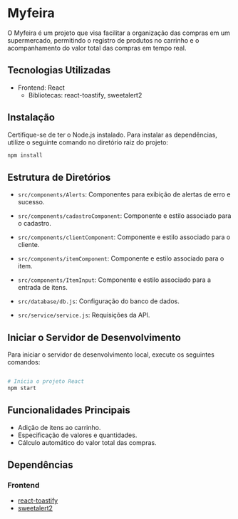 # Myfeira

O Myfeira é um projeto que visa facilitar a organização das compras em um supermercado, permitindo o registro de produtos no carrinho e o acompanhamento do valor total das compras em tempo real.

## Tecnologias Utilizadas

- Frontend: React
  - Bibliotecas: react-toastify, sweetalert2

## Instalação

Certifique-se de ter o Node.js instalado. Para instalar as dependências, utilize o seguinte comando no diretório raiz do projeto:

```bash
npm install
```
## Estrutura de Diretórios

- `src/components/Alerts`: Componentes para exibição de alertas de erro e sucesso.
- `src/components/cadastroComponent`: Componente e estilo associado para o cadastro.
- `src/components/clientComponent`: Componente e estilo associado para o cliente.
- `src/components/itemComponent`: Componente e estilo associado para o item.
- `src/components/ItemInput`: Componente e estilo associado para a entrada de itens.

- `src/database/db.js`: Configuração do banco de dados.
- `src/service/service.js`: Requisições da API.

## Iniciar o Servidor de Desenvolvimento
Para iniciar o servidor de desenvolvimento local, execute os seguintes comandos:

```bash

# Inicia o projeto React
npm start
```

## Funcionalidades Principais

- Adição de itens ao carrinho.
- Especificação de valores e quantidades.
- Cálculo automático do valor total das compras.

## Dependências

### Frontend

- [react-toastify](https://github.com/fkhadra/react-toastify)
- [sweetalert2](https://sweetalert2.github.io/)
